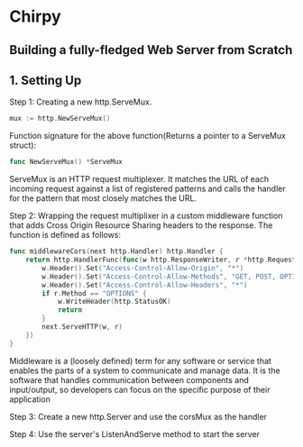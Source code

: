 # Chirpy
## Building a fully-fledged Web Server from Scratch

## 1. Setting Up

Step 1: Creating a new http.ServeMux.

```go
mux := http.NewServeMux()
```

Function signature for the above function(Returns a pointer to a ServeMux struct):
```go
func NewServeMux() *ServeMux
```

ServeMux is an HTTP request multiplexer. It matches the URL of each incoming request against a list of registered patterns and calls the handler for the pattern that most closely matches the URL.

Step 2: Wrapping the request multiplixer in a custom middleware function that adds Cross Origin Resource Sharing headers to the response. The function is defined as follows: 

```go
func middlewareCors(next http.Handler) http.Handler {
	return http.HandlerFunc(func(w http.ResponseWriter, r *http.Request) {
		w.Header().Set("Access-Control-Allow-Origin", "*")
		w.Header().Set("Access-Control-Allow-Methods", "GET, POST, OPTIONS, PUT, DELETE")
		w.Header().Set("Access-Control-Allow-Headers", "*")
		if r.Method == "OPTIONS" {
			w.WriteHeader(http.StatusOK)
			return
		}
		next.ServeHTTP(w, r)
	})
}
```

Middleware is a (loosely defined) term for any software or service that enables the parts of a system to communicate and manage data. It is the software that handles communication between components and input/output, so developers can focus on the specific purpose of their application

Step 3: Create a new http.Server and use the corsMux as the handler

Step 4: Use the server's ListenAndServe method to start the server



